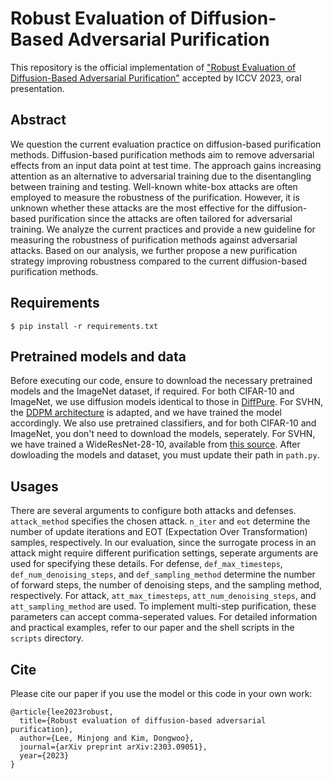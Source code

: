 # Robust Evaluation of Diffusion-Based Adversarial Purification
This repository is the official implementation of ["Robust Evaluation of Diffusion-Based Adversarial Purification"](https://arxiv.org/abs/2303.09051) accepted by ICCV 2023, oral presentation.

## Abstract
We question the current evaluation practice on diffusion-based purification methods. Diffusion-based purification methods aim to remove adversarial effects from an input data point at test time. The approach gains increasing attention as an alternative to adversarial training due to the disentangling between training and testing. Well-known white-box attacks are often employed to measure the robustness of the purification. However, it is unknown whether these attacks are the most effective for the diffusion-based purification since the attacks are often tailored for adversarial training. We analyze the current practices and provide a new guideline for measuring the robustness of purification methods against adversarial attacks. Based on our analysis, we further propose a new purification strategy improving robustness compared to the current diffusion-based purification methods.

## Requirements

```
$ pip install -r requirements.txt
```



## Pretrained models and data
Before executing our code, ensure to download the necessary pretrained models and the ImageNet dataset, if required. For both CIFAR-10 and ImageNet, we use diffusion models identical to those in [DiffPure](https://github.com/NVlabs/DiffPure#requirements). For SVHN, the [DDPM architecture](https://arxiv.org/abs/2006.11239) is adapted, and we have trained the model accordingly. We also use pretrained classifiers, and for both CIFAR-10 and ImageNet, you don't need to download the models, seperately. For SVHN, we have trained a WideResNet-28-10, available from [this source](https://github.com/szagoruyko/wide-residual-networks). After dowloading the models and dataset, you must update their path in `path.py`.


## Usages
There are several arguments to configure both attacks and defenses. `attack_method` specifies the chosen attack. `n_iter` and `eot` determine the number of update iterations and EOT (Expectation Over Transformation) samples, respectively. In our evaluation, since the surrogate process in an attack might require different purification settings, seperate arguments are used for specifying these details. For defense, `def_max_timesteps`, `def_num_denoising_steps`, and `def_sampling_method` determine the number of forward steps, the number of denoising steps, and the sampling method, respectively. For attack, `att_max_timesteps`, `att_num_denoising_steps`, and `att_sampling_method` are used. To implement multi-step purification, these parameters can accept comma-seperated values. For detailed information and practical examples, refer to our paper and the shell scripts in the `scripts` directory.


## Cite
Please cite our paper if you use the model or this code in your own work:
```
@article{lee2023robust,
  title={Robust evaluation of diffusion-based adversarial purification},
  author={Lee, Minjong and Kim, Dongwoo},
  journal={arXiv preprint arXiv:2303.09051},
  year={2023}
}
```